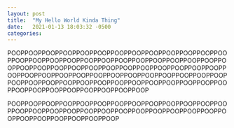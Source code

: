 ```yaml
---
layout: post
title:  "My Hello World Kinda Thing"
date:   2021-01-13 18:03:32 -0500
categories:
---
```

POOPPOOPPOOPPOOPPOOPPOOPPOOPPOOPPOOPPOOPPOOPPOOPPOOPPOOPPOOPPOOPPOOPPOOPPOOPPOOPPOOPPOOPPOOPPOOPPOOPPOOPPOOPPOOPPOOPPOOPPOOPPOOPPOOPPOOPPOOPPOOPPOOPPOOPPOOPPOOPPOOPPOOPPOOPPOOPPOOPPOOPPOOPPOOPPOOPPOOPPOOPPOOPPOOPPOOPPOOPPOOPPOOPPOOPPOOPPOOPPOOPPOOPPOOPPOOPPOOPPOOPPOOPPOOPPOOPPOOPPOOPPOOP

POOPPOOPPOOPPOOPPOOPPOOPPOOPPOOPPOOPPOOPPOOPPOOPPOOPPOOPPOOPPOOPPOOPPOOPPOOPPOOPPOOPPOOPPOOPPOOPPOOPPOOPPOOPPOOPPOOPPOOPPOOPPOOP
